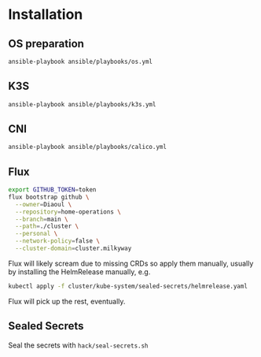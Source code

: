 # Installation
## OS preparation
```bash
ansible-playbook ansible/playbooks/os.yml
```

## K3S
```bash
ansible-playbook ansible/playbooks/k3s.yml
```

## CNI
```bash
ansible-playbook ansible/playbooks/calico.yml
```

## Flux
```bash
export GITHUB_TOKEN=token
flux bootstrap github \
  --owner=Diaoul \
  --repository=home-operations \
  --branch=main \
  --path=./cluster \
  --personal \
  --network-policy=false \
  --cluster-domain=cluster.milkyway
```

Flux will likely scream due to missing CRDs so apply them manually, usually
by installing the HelmRelease manually, e.g.
```bash
kubectl apply -f cluster/kube-system/sealed-secrets/helmrelease.yaml
```

Flux will pick up the rest, eventually.

## Sealed Secrets
Seal the secrets with `hack/seal-secrets.sh`
